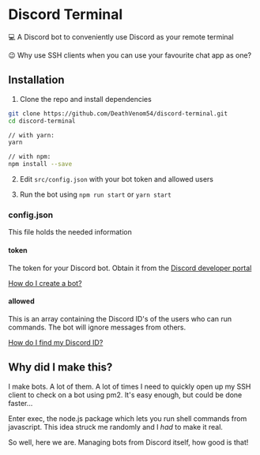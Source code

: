 # Discord Terminal

💻 A Discord bot to conveniently use Discord as your remote terminal

😉 Why use SSH clients when you can use your favourite chat app as one?

## Installation

1) Clone the repo and install dependencies

```bash
git clone https://github.com/DeathVenom54/discord-terminal.git
cd discord-terminal

// with yarn:
yarn

// with npm:
npm install --save
```

2) Edit `src/config.json` with your bot token and allowed users

3) Run the bot using `npm run start` or `yarn start`

### config.json

This file holds the needed information

#### token

The token for your Discord bot. Obtain it from the [Discord developer portal](https://discord.com/developers/applications)

[How do I create a bot?](https://www.howtogeek.com/364225/how-to-make-your-own-discord-bot/)

#### allowed

This is an array containing the Discord ID's of the users who can run commands.
The bot will ignore messages from others.

[How do I find my Discord ID?](https://techswift.org/2020/04/22/how-to-find-your-user-id-on-discord/)

## Why did I make this?

I make bots. A lot of them. A lot of times I need to quickly open up my SSH client to check on
a bot using pm2. It's easy enough, but could be done faster...

Enter exec, the node.js package which lets you run shell commands from javascript.
This idea struck me randomly and I *had* to make it real.

So well, here we are. Managing bots from Discord itself, how good is that!
